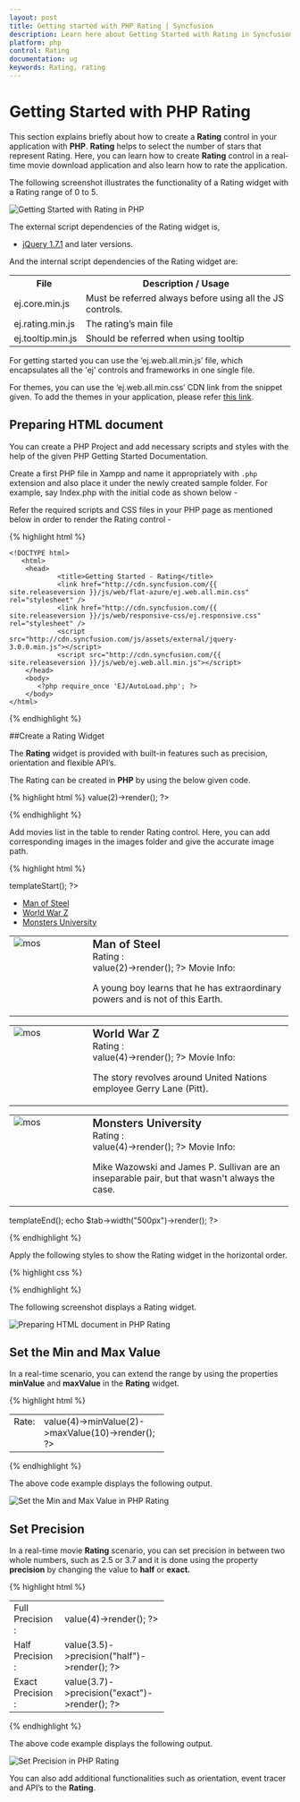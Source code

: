 ```yaml
---
layout: post
title: Getting started with PHP Rating | Syncfusion
description: Learn here about Getting Started with Rating in Syncfusion Essential PHP Application, its elements, and more. 
platform: php
control: Rating
documentation: ug
keywords: Rating, rating
---
```


# Getting Started with PHP Rating

This section explains briefly about how to create a **Rating** control in your application with **PHP**. **Rating** helps to select the number of stars that represent Rating. Here, you can learn how to create **Rating** control in a real-time movie download application and also learn how to rate the application.

The following screenshot illustrates the functionality of a Rating widget with a Rating range of 0 to 5. 

![Getting Started with Rating in PHP](Getting-Started_images/Getting-Started_img1.png) 

The external script dependencies of the Rating widget is,

* [jQuery 1.7.1](http://jquery.com/) and later versions.

And the internal script dependencies of the Rating widget are:

<table>
	<tr>
		<th>File </th>
		<th>Description / Usage </th>
	</tr>
	<tr>
		<td>ej.core.min.js</td>
		<td>Must be referred always before using all the JS controls.</td>
	</tr>
	<tr>
		<td>ej.rating.min.js</td>
		<td>The rating’s main file</td>
	</tr>
	<tr>
		<td>ej.tooltip.min.js</td>
		<td>Should be referred when using tooltip</td>
	</tr>
</table>

For getting started you can use the ‘ej.web.all.min.js’ file, which encapsulates all the 'ej' controls and frameworks in one single file.<br/> 

For themes, you can use the ‘ej.web.all.min.css’ CDN link from the snippet given. To add the themes in your application, please refer [this link](http://help.syncfusion.com/js/theming-in-essential-javascript-components#adding-specific-theme-to-your-application).


## Preparing HTML document

You can create a PHP Project and add necessary scripts and styles with the help of the given PHP Getting Started Documentation.

Create a first PHP file in Xampp and name it appropriately with `.php` extension and also place it under the newly created sample folder. For example, say Index.php with the initial code as shown below -

Refer the required scripts and CSS files in your PHP page as mentioned below in order to render the Rating control - 

{% highlight html %}

    <!DOCTYPE html>
       <html>
        <head>
                <title>Getting Started - Rating</title>
                <link href="http://cdn.syncfusion.com/{{ site.releaseversion }}/js/web/flat-azure/ej.web.all.min.css" rel="stylesheet" />
                <link href="http://cdn.syncfusion.com/{{ site.releaseversion }}/js/web/responsive-css/ej.responsive.css" rel="stylesheet" />
                <script src="http://cdn.syncfusion.com/js/assets/external/jquery-3.0.0.min.js"></script>
                <script src="http://cdn.syncfusion.com/{{ site.releaseversion }}/js/web/ej.web.all.min.js"></script>
        </head>
        <body>
           <?php require_once 'EJ/AutoLoad.php'; ?>
        </body>
    </html>

{% endhighlight %}

##Create a Rating Widget

The **Rating** widget is provided with built-in features such as precision, orientation and flexible API’s. 

The Rating can be created in **PHP** by using the below given code.

{% highlight html %}
    <?php
		$rating1 =new EJ\Rating('mosRating');
		echo $rating1->value(2)->render();
		?> 

{% endhighlight %}

 Add movies list in the table to render Rating control. Here, you can add corresponding images in the images folder and give the accurate image path.

{% highlight html %}

<div class="content-container-fluid">
        <div class="row">
            <div class="cols-sample-area">
                <div style="width: 500px">
                    <?php	
                        $tab =new EJ\Tab("moviesTab");	
                        $tab->templateStart();
                    ?>	 
                        <ul>
                            <li><a href="#steelman">Man of Steel</a></li>
                            <li><a href="#woldwar">World War Z</a></li>
                            <li><a href="#unive">Monsters University</a></li>
                        </ul>
                        <div id="steelman">
                            <div>
                                <table>
                                    <tr>
                                        <td class="movies-img" valign="top">
                                            <img src="../Content/mos.png" alt="mos" />
                                        </td>
                                        <td valign="top">
                                            <div>
                                                <span class="movie-header">Man of Steel</span><br />
                                                Rating :
                                                        <br />
															<?php
                                                            $rating1 =new EJ\Rating('mosRating');
                                                            echo $rating1->value(2)->render();
                                                            ?> 
                                                <span>Movie Info:</span>
                                                <p>
                                                    A young boy learns that he has extraordinary powers and is not of this Earth.
                                                </p>
                                            </div>
                                        </td>
                                    </tr>
                                </table>
                            </div>
                        </div>
                        <div id="woldwar">
                            <table>
                                <tr>
                                    <td class="movies-img" valign="top">
                                        <img src="../Content/wwz.png" alt="mos" />
                                    </td>
                                    <td valign="top">
                                        <div>
                                            <span class="movie-header">World War Z</span><br />
                                            Rating :
                                                    <br />
														<?php
                                                        $rating1 =new EJ\Rating('wwzRating');
                                                        echo $rating1->value(4)->render();
                                                        ?> 
                                            <span>Movie Info:</span>
                                            <p>
                                                The story revolves around United Nations employee Gerry Lane (Pitt).
                                            </p>
                                        </div>
                                    </td>
                                </tr>
                            </table>
                        </div>
                        <div id="unive">
                            <table>
                                <tr>
                                    <td class="movies-img" valign="top">
                                        <img src="../Content/mu.png" alt="mos" />
                                    </td>
                                    <td valign="top">
                                        <div>
                                            <span class="movie-header">Monsters University</span><br />
                                            Rating :
                                                    <br />
														<?php
                                                        $rating1 =new EJ\Rating('univRating');
                                                        echo $rating1->value(4)->render();
                                                        ?> 
                                            <span>Movie Info:</span>
                                            <p>
                                                Mike Wazowski and James P. Sullivan are an inseparable pair, but that wasn't always the case. 
                                            </p>
                                        </div>
                                    </td>
                                </tr>
                            </table>
                        </div>
                    </div>
                    <?php
                    $tab->templateEnd();
                    echo $tab->width("500px")->render();
                    ?>
                </div>
            </div>
        </div>
    </div>


{% endhighlight %}


 Apply the following styles to show the Rating widget in the horizontal order.

{% highlight css %}

<style type="text/css" class="cssStyles">
    .movies-img {
        width: 125px;
    }
    
    .movie-header {
        font-size: 20px;
        font-weight: 600;
    }
</style>


{% endhighlight %}



 The following screenshot displays a Rating widget.

![Preparing HTML document in PHP Rating](Getting-Started_images/Getting-Started_img2.png) 

## Set the Min and Max Value

In a real-time scenario, you can extend the range by using the properties **minValue** and **maxValue** in the **Rating** widget. 

{% highlight html %}

<body>
<div class="content-container-fluid">
        <div class="row">
            <div class="cols-sample-area">
                <div class="frame">
                    <table>
                        <tr>
                            <td valign="top">Rate:
                            </td>
                            <td>
                                <?php									
                                    require_once '../EJ/AutoLoad.php';						 
                                    $rating1 =new EJ\Rating('fullRating');
                                    echo $rating1->value(4)->minValue(2)->maxValue(10)->render();
                                ?> 
                            </td>
                            </tr>
                    </table>
                </div>
            </div>
        </div>
    </div>
</body>


{% endhighlight %}

The above code example displays the following output.

![Set the Min and Max Value in PHP Rating](Getting-Started_images/Getting-Started_img3.png)

## Set Precision

In a real-time movie **Rating** scenario, you can set precision in between two whole numbers, such as 2.5 or 3.7 and it is done using the property **precision** by changing the value to **half** or **exact.**

{% highlight html %}

<body>
<?php
    require_once '../EJ/AutoLoad.php';
?> 
<div class="content-container-fluid">
        <div class="row">
            <div class="cols-sample-area">
                <div class="frame">
                    <table>
                        <tr>
                            <td valign="top">Full Precision :
                            </td>
                            <td>
                                <?php							 
                                $rating1 =new EJ\Rating('fullRating');
                                echo $rating1->value(4)->render();
                                ?> 
                            </td>
                        </tr>
                        <tr>
                            <td valign="top">Half Precision :
                            </td>
                            <td>
                               <?php
                                $rating1 =new EJ\Rating('halfRating');
                                echo $rating1->value(3.5)->precision("half")->render();
                                ?> 
                            </td>
                        </tr>
                        <tr>
                            <td valign="top">Exact Precision :
                            </td>
                            <td>
                                <?php
                                $rating1 =new EJ\Rating('exactRating');
                                echo $rating1->value(3.7)->precision("exact")->render();
                                ?> 
                            </td>
                        </tr>
                    </table>
                </div>
            </div>
        </div>
    </div>
    <style type="text/css" class="cssStyles">
        .frame
        {
            width: 277px;
        }
    </style>
</body>


{% endhighlight %}


The above code example displays the following output.

![Set Precision in PHP Rating](Getting-Started_images/Getting-Started_img4.jpeg)

You can also add additional functionalities such as orientation, event tracer and API’s to the **Rating**. 

